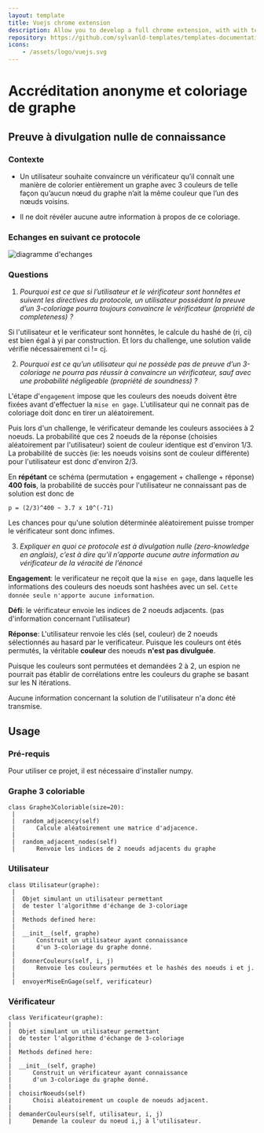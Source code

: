 ```yaml
---
layout: template
title: Vuejs chrome extension
description: Allow you to develop a full chrome extension, with with templating, routing... using Vuejs
repository: https://github.com/sylvanld-templates/templates-documentation
icons:
    - /assets/logo/vuejs.svg
---
```



# Accréditation anonyme et coloriage de graphe

## Preuve à divulgation nulle de connaissance

### Contexte

* Un utilisateur souhaite convaincre un vérificateur qu’il connaît une manière
de colorier entièrement un graphe avec 3 couleurs de telle façon qu’aucun
nœud du graphe n’ait la même couleur que l’un des nœuds voisins.

* Il ne doit révéler aucune autre information à propos de ce coloriage.

### Echanges en suivant ce protocole
![diagramme d'echanges](docs/echanges.png)

### Questions

1. *Pourquoi est ce que si l’utilisateur et le vérificateur sont honnêtes et suivent les directives du protocole, un utilisateur possédant la preuve d’un 3-coloriage pourra toujours convaincre le vérificateur (propriété de completeness) ?*

Si l'utilisateur et le verificateur sont honnêtes, le calcule du hashé de (ri, ci) est bien égal à yi par construction. Et lors du challenge, une solution valide vérifie nécessairement ci != cj.

2. *Pourquoi est ce qu’un utilisateur qui ne possède pas de preuve d’un 3-coloriage ne pourra pas réussir à convaincre un vérificateur, sauf avec une probabilité négligeable (propriété de soundness) ?*

L'étape d'`engagement` impose que les couleurs des noeuds doivent être fixées avant d'effectuer la `mise en gage`. L'utilisateur qui ne connait pas de coloriage doit donc en tirer un aléatoirement.

Puis lors d'un challenge, le vérificateur demande les couleurs associées à 2 noeuds. La probabilité que ces 2 noeuds de la réponse (choisies aléatoirement par l'utilisateur) soient de couleur identique est d'environ 1/3. La probabilité de succès (ie: les noeuds voisins sont de couleur différente) pour l'utilisateur est donc d'environ 2/3.

En **répétant** ce schéma (permutation + engagement + challenge + réponse) **400 fois**, la probabilité de succès pour l'utilisateur ne connaissant pas de solution est donc de 

    p = (2/3)^400 ~ 3.7 x 10^(-71)

Les chances pour qu'une solution déterminée aléatoirement puisse tromper le vérificateur sont donc infimes.

3. *Expliquer en quoi ce protocole est à divulgation nulle (zero-knowledge en anglais), c’est à dire qu’il n’apporte aucune autre information au vérificateur de la véracité de l’énoncé*


**Engagement**: le verificateur ne reçoit que la `mise en gage`, dans laquelle les informations des couleurs des noeuds sont hashées avec un sel. `Cette donnée seule n'apporte aucune information`.

**Défi**: le vérificateur envoie les indices de 2 noeuds adjacents. (pas d'information concernant l'utilisateur)

**Réponse**: L'utilisateur renvoie les clés (sel, couleur) de 2 noeuds sélectionnés au hasard par le verificateur. Puisque les couleurs ont étés permutés, la véritable **couleur** des noeuds **n'est pas divulguée**.

Puisque les couleurs sont permutées et demandées 2 à 2, un espion ne pourrait pas établir de corrélations entre les couleurs du graphe se basant sur les N itérations.

Aucune information concernant la solution de l'utilisateur n'a donc été transmise.

## Usage

### Pré-requis

Pour utiliser ce projet, il est nécessaire d'installer numpy.

### Graphe 3 coloriable

```
class Graphe3Coloriable(size=20):
 |  
 |  random_adjacency(self)
 |      Calcule aléatoirement une matrice d'adjacence.
 |  
 |  random_adjacent_nodes(self)
 |      Renvoie les indices de 2 noeuds adjacents du graphe
 ```

### Utilisateur

```
class Utilisateur(graphe):
 |  
 |  Objet simulant un utilisateur permettant
 |  de tester l'algorithme d'échange de 3-coloriage
 |  
 |  Methods defined here:
 |  
 |  __init__(self, graphe)
 |      Construit un utilisateur ayant connaissance
 |      d'un 3-coloriage du graphe donné.
 |  
 |  donnerCouleurs(self, i, j)
 |      Renvoie les couleurs permutées et le hashés des noeuds i et j.
 |  
 |  envoyerMiseEnGage(self, verificateur)
 ```

### Vérificateur

 ```
 class Verificateur(graphe):
 |  
 |  Objet simulant un utilisateur permettant
 |  de tester l'algorithme d'échange de 3-coloriage
 |  
 |  Methods defined here:
 |  
 |  __init__(self, graphe)
 |      Construit un vérificateur ayant connaissance
 |      d'un 3-coloriage du graphe donné.
 |  
 |  choisirNoeuds(self)
 |      Choisi aléatoirement un couple de noeuds adjacent.
 |  
 |  demanderCouleurs(self, utilisateur, i, j)
 |      Demande la couleur du noeud i,j à l'utilisateur.
 ```
